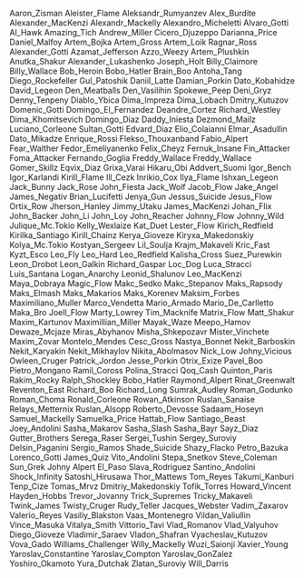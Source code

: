 Aaron_Zisman
Aleister_Flame
Aleksandr_Rumyanzev
Alex_Burdite
Alexander_MacKenzi
Alexandr_Mackelly
Alexandro_Micheletti
Alvaro_Gotti
Al_Hawk
Amazing_Tich
Andrew_Miller
Cicero_Djuzeppo
Darianna_Price
Daniel_Malfoy
Artem_Bojka
Artem_Gross
Artem_Loik
Ragnar_Ross
Alexander_Gotti
Azamat_Jefferson
Azzo_Weezy
Artem_Plushkin
Anutka_Shakur
Alexander_Lukashenko
Joseph_Holt
Billy_Claimore
Billy_Wallace
Bob_Heroin
Bobo_Hatler 
Brain_Boo 
Antoha_Tang
Diego_Rockefeller
Gul_Patoshik
Daniil_Latte
Damian_Porkin
Dato_Kobahidze
David_Legeon
Den_Meatballs
Den_Vasilihin
Spokewe_Peep
Deni_Gryz
Denny_Tenpeny
Diablo_Ybica
Dima_Impreza 
Dima_Lobach
Dmitry_Kutuzov
Domenic_Gotti
Domingo_El_Fernandez
Deandre_Cortez
Richard_Westley
Dima_Khomitsevich
Domingo_Diaz
Daddy_Iniesta
Dezmond_Mailz
Luciano_Corleone
Sultan_Gotti
Edvard_Diaz
Elio_Colaianni
Elmar_Asadullin
Dato_Mikadze
Enrique_Rossi
Flekso_Thouxanband
Fabio_Alpert
Fear_Walther 
Fedor_Emeliyanenko
Felix_Cheyz
Fernuk_Insane
Fin_Attacker
Foma_Attacker
Fernando_Goglia
Freddy_Wallace
Freddy_Wallace
Gomer_Skillz
Eqvix_Diaz
Grixa_Varai
Hikaru_Obi
Addvert_Suomi
Igor_Bench
Igor_Karlandi
Kirill_Flame
Ill_Cezk
Inrikio_Cox
Ilya_Flame
Ishxan_Legeon
Jack_Bunny
Jack_Rose
John_Fiesta
Jack_Wolf
Jacob_Flow
Jake_Angel
James_Negativ
Brian_Lucifetti
Jenya_Gun
Jessus_Suicide
Jesus_Flow
Ortix_Row
Jherson_Hanley
Jimmy_Utaku
James_MacKenzi
Johan_Flix
John_Backer
John_Li
John_Loy
John_Reacher
Johnny_Flow
Johnny_Wild
Julique_Mc.Tokio
Kelly_Wexlaize
Kat_Duet
Lester_Flow
Kirich_Redfield
Kirilka_Santiago
Kirill_Chainz
Kerya_Gioveze
Kiryxa_Makedonskiy
Kolya_Mc.Tokio
Kostyan_Sergeev
Lil_Soulja
Krajm_Makaveli
Kric_Fast
Kyzt_Esco
Leo_Fly
Leo_Hard
Leo_Redfield
Kalisha_Cross
Suez_Purewkin
Leon_Drobot 
Leon_Galkin
Richard_Gaspar
Loc_Dog
Luca_Stracci
Luis_Santana
Logan_Anarchy
Leonid_Shalunov
Leo_MacKenzi
Maya_Dobraya
Magic_Flow
Makc_Sedko
Makc_Stepanov
Maks_Rapsody
Maks_Elmash
Maks_Makarios
Maks_Korenev
Maksim_Forbes
Maximiliano_Muller
Marco_Vendetta
Mario_Armado
Mario_De_Carlletto
Maka_Bro
Joell_Flow
Marty_Lowrey
Tim_Macknife
Matrix_Flow
Matt_Shakur
Maxim_Kartunov
Maximillian_Miller
Mayak_Waze
Meepo_Hamov
Dewaze_Mcjaze
Miras_Abyhanov
Misha_Shkepozavr
Mister_Vinchete
Maxim_Zovar
Montelo_Mendes
Cesc_Gross
Nastya_Bonnet
Nekit_Barboskin
Nekit_Karyakin
Nekit_Mikhaylov
Nikita_Abolmasov
Nick_Low
Johny_Vicious
Owleen_Cruger
Patrick_Jordon
Jesse_Porkin
Otrix_Exize
Pavel_Boo
Pietro_Mongano
Ramil_Coross
Polina_Stracci
Qoq_Cash
Quinton_Paris
Rakim_Rocky
Ralph_Shockley
Bobo_Hatler
Raymond_Alpert
Rinat_Greenwalt
Reventon_East
Richard_Boo
Richard_Long
Sumrak_Audley
Roman_Godunko
Roman_Choma
Ronald_Corleone
Rowan_Atkinson
Ruslan_Sanaise
Relays_Metternix
Ruslan_Alsopp
Roberto_Devosse
Sadaam_Hoseyn
Samuel_Mackelly
Samuelka_Price
Hattab_Flow
Santiago_Beast
Joey_Andolini
Sasha_Makarov
Sasha_Slash
Sasha_Bayr
Sayz_Diaz
Gutter_Brothers
Serega_Raser
Sergei_Tushin
Sergey_Suroviy
Delsin_Paganini
Sergio_Ramos
Shade_Suicide
Shazy_Flacko
Petro_Bazuka
Lorenco_Gotti
James_Quiz
Vito_Andolini
Stepa_Snetkov
Steve_Coleman
Sun_Grek
Johny Alpert
El_Paso
Slava_Rodriguez
Santino_Andolini
Shock_Infinity
Satoshi_Hirusawa
Thor_Mattews
Tom_Reyes
Takumi_Kanburi
Tenp_Cize
Tomas_Mrvz
Dmitriy_Makedonskiy
Tofik_Torres
Howard_Vincent
Hayden_Hobbs
Trevor_Jovanny
Trick_Supremes
Tricky_Makaveli
Twink_James
Twisty_Cruger
Rudy_Teller
Jacques_Webster
Vadim_Zaxarov
Valerio_Reyes
Vasiliy_Blakston
Vaas_Montenegro
Vildan_Valiullin
Vince_Masuka
Vitalya_Smith
Vittorio_Tavi
Vlad_Romanov
Vlad_Valyuhov
Diego_Gioveze
Vladimir_Saraev
Vladon_Shafran
Vyacheslav_Kutuzov
Vova_Gado
Williams_Challenger
Willy_Mackelly
Wuzi_Saionji
Xavier_Young
Yaroslav_Constantine
Yaroslav_Compton
Yaroslav_GonZalez
Yoshiro_Okamoto
Yura_Dutchak
Zlatan_Suroviy
Will_Darris
